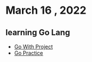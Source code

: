 # March 16 , 2022 
## learning Go Lang
* [Go With Project](https://github.com/Riyaz-khan-shuvo/go-with-project)
* [Go Practice](https://github.com/Riyaz-khan-shuvo/go-practice)
